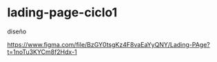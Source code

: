 # lading-page-ciclo1
diseño

https://www.figma.com/file/BzGY0tsgKz4F8vaEaYyQNY/Lading-PAge?t=1noTu3KYCm8f2Hdx-1
